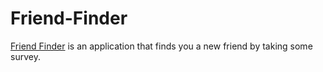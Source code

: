 # Friend-Finder

[Friend Finder](https://friend12345.herokuapp.com/) is an application that finds you a new friend by taking some survey.
